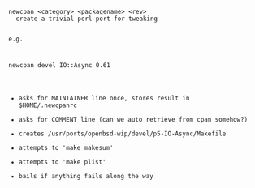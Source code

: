 <code>
newcpan &lt;category&gt; &lt;packagename&gt; &lt;rev&gt;
- create a trivial perl port for tweaking

   e.g.

newcpan devel IO::Async 0.61

   - asks for MAINTAINER line once, stores result in $HOME/.newcpanrc
   - asks for COMMENT line (can we auto retrieve from cpan somehow?)
   - creates /usr/ports/openbsd-wip/devel/p5-IO-Async/Makefile
   - attempts to 'make makesum'
   - attempts to 'make plist'
   - bails if anything fails along the way
</code>
